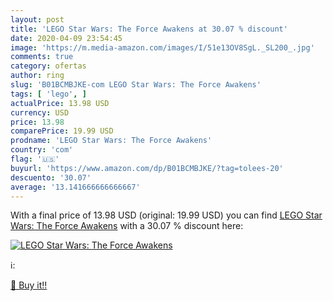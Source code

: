 ```yaml
---
layout: post
title: 'LEGO Star Wars: The Force Awakens at 30.07 % discount'
date: 2020-04-09 23:54:45
image: 'https://m.media-amazon.com/images/I/51e13OV8SgL._SL200_.jpg'
comments: true
category: ofertas
author: ring
slug: 'B01BCMBJKE-com LEGO Star Wars: The Force Awakens'
tags: [ 'lego', ]
actualPrice: 13.98 USD
currency: USD
price: 13.98
comparePrice: 19.99 USD
prodname: 'LEGO Star Wars: The Force Awakens'
country: 'com'
flag: '🇺🇸'
buyurl: 'https://www.amazon.com/dp/B01BCMBJKE/?tag=tolees-20'
descuento: '30.07'
average: '13.141666666666667'
---
```


With a final price of 13.98 USD (original: 19.99 USD) you can find [LEGO Star Wars: The Force Awakens](https://www.amazon.com/dp/B01BCMBJKE/?tag=tolees-20) with a  30.07 % discount here:

[![LEGO Star Wars: The Force Awakens](https://m.media-amazon.com/images/I/51e13OV8SgL._SL200_.jpg)](https://www.amazon.com/dp/B01BCMBJKE/?tag=tolees-20)

ℹ️:


[🛒 Buy it!!](https://www.amazon.com/dp/B01BCMBJKE/?tag=tolees-20)
